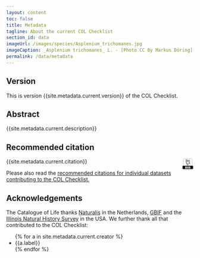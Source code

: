 ```yaml
---
layout: content
toc: false
title: Metadata
tagline: About the current COL Checklist
section_id: data
imageUrl: /images/species/Asplenium_trichomanes.jpg
imageCaption: _Asplenium trichomanes_ L. - [Photo CC By Markus Döring](https://www.inaturalist.org/observations/15132827)
permalink: /data/metadata
---
```


## Version

This is version {{site.metadata.current.version}} of the COL Checklist.

## Abstract

{{site.metadata.current.description}}

## Recommended citation

<div id="bibtex" style="float: right;">
<a href="https://api.catalogueoflife.org/dataset/{{ site.react.datasetKey }}.bib"><img src="/images/bibtex_logo.png" style="height: 32px;"></a>
</div>

{{site.metadata.current.citation}}

Please also read the <a href="/about/colusage#recommended-citations">recommended citations for individual datasets contributing to the COL Checklist.</a>

## Acknowledgements

The Catalogue of Life thanks [Naturalis](https://www.naturalis.nl) in the Netherlands, [GBIF](https://www.gbif.org) and the [Illinois Natural History Survey](https://www.inhs.illinois.edu) in the USA.
We further thank all that contributed to the COL Checklist:

<div id="authors">  
  <ul>
  {% for a in site.metadata.current.creator %}
    <li>{{a.label}}</li>
  {% endfor %}
  </ul>
</div>

